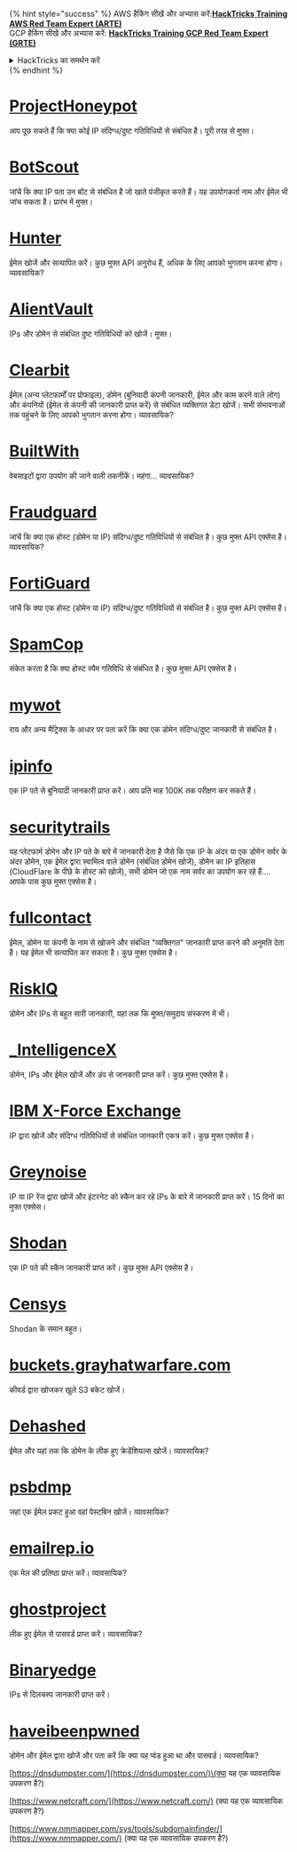 {% hint style="success" %}
AWS हैकिंग सीखें और अभ्यास करें:<img src="/.gitbook/assets/arte.png" alt="" data-size="line">[**HackTricks Training AWS Red Team Expert (ARTE)**](https://training.hacktricks.xyz/courses/arte)<img src="/.gitbook/assets/arte.png" alt="" data-size="line">\
GCP हैकिंग सीखें और अभ्यास करें: <img src="/.gitbook/assets/grte.png" alt="" data-size="line">[**HackTricks Training GCP Red Team Expert (GRTE)**<img src="/.gitbook/assets/grte.png" alt="" data-size="line">](https://training.hacktricks.xyz/courses/grte)

<details>

<summary>HackTricks का समर्थन करें</summary>

* [**सदस्यता योजनाएँ**](https://github.com/sponsors/carlospolop) देखें!
* **हमारे साथ जुड़ें** 💬 [**Discord समूह**](https://discord.gg/hRep4RUj7f) या [**telegram समूह**](https://t.me/peass) या **हमें** **Twitter** 🐦 [**@hacktricks\_live**](https://twitter.com/hacktricks\_live)** पर फॉलो करें।**
* **हैकिंग ट्रिक्स साझा करें और** [**HackTricks**](https://github.com/carlospolop/hacktricks) और [**HackTricks Cloud**](https://github.com/carlospolop/hacktricks-cloud) गिटहब रिपोजिटरी में PR सबमिट करें।

</details>
{% endhint %}


# [ProjectHoneypot](https://www.projecthoneypot.org/)

आप पूछ सकते हैं कि क्या कोई IP संदिग्ध/दुष्ट गतिविधियों से संबंधित है। पूरी तरह से मुफ्त।

# [**BotScout**](http://botscout.com/api.htm)

जांचें कि क्या IP पता उन बॉट से संबंधित है जो खाते पंजीकृत करते हैं। यह उपयोगकर्ता नाम और ईमेल भी जांच सकता है। प्रारंभ में मुफ्त।

# [Hunter](https://hunter.io/)

ईमेल खोजें और सत्यापित करें।
कुछ मुफ्त API अनुरोध हैं, अधिक के लिए आपको भुगतान करना होगा।
व्यावसायिक?

# [AlientVault](https://otx.alienvault.com/api)

IPs और डोमेन से संबंधित दुष्ट गतिविधियों को खोजें। मुफ्त।

# [Clearbit](https://dashboard.clearbit.com/)

ईमेल \(अन्य प्लेटफार्मों पर प्रोफाइल\), डोमेन \(बुनियादी कंपनी जानकारी, ईमेल और काम करने वाले लोग\) और कंपनियों \(ईमेल से कंपनी की जानकारी प्राप्त करें\) से संबंधित व्यक्तिगत डेटा खोजें।
सभी संभावनाओं तक पहुंचने के लिए आपको भुगतान करना होगा।
व्यावसायिक?

# [BuiltWith](https://builtwith.com/)

वेबसाइटों द्वारा उपयोग की जाने वाली तकनीकें। महंगा...
व्यावसायिक?

# [Fraudguard](https://fraudguard.io/)

जांचें कि क्या एक होस्ट \(डोमेन या IP\) संदिग्ध/दुष्ट गतिविधियों से संबंधित है। कुछ मुफ्त API एक्सेस है।
व्यावसायिक?

# [FortiGuard](https://fortiguard.com/)

जांचें कि क्या एक होस्ट \(डोमेन या IP\) संदिग्ध/दुष्ट गतिविधियों से संबंधित है। कुछ मुफ्त API एक्सेस है।

# [SpamCop](https://www.spamcop.net/)

संकेत करता है कि क्या होस्ट स्पैम गतिविधि से संबंधित है। कुछ मुफ्त API एक्सेस है।

# [mywot](https://www.mywot.com/)

राय और अन्य मैट्रिक्स के आधार पर पता करें कि क्या एक डोमेन संदिग्ध/दुष्ट जानकारी से संबंधित है।

# [ipinfo](https://ipinfo.io/)

एक IP पते से बुनियादी जानकारी प्राप्त करें। आप प्रति माह 100K तक परीक्षण कर सकते हैं।

# [securitytrails](https://securitytrails.com/app/account)

यह प्लेटफार्म डोमेन और IP पते के बारे में जानकारी देता है जैसे कि एक IP के अंदर या एक डोमेन सर्वर के अंदर डोमेन, एक ईमेल द्वारा स्वामित्व वाले डोमेन \(संबंधित डोमेन खोजें\), डोमेन का IP इतिहास \(CloudFlare के पीछे के होस्ट को खोजें\), सभी डोमेन जो एक नाम सर्वर का उपयोग कर रहे हैं....
आपके पास कुछ मुफ्त एक्सेस है।

# [fullcontact](https://www.fullcontact.com/)

ईमेल, डोमेन या कंपनी के नाम से खोजने और संबंधित "व्यक्तिगत" जानकारी प्राप्त करने की अनुमति देता है। यह ईमेल भी सत्यापित कर सकता है। कुछ मुफ्त एक्सेस है।

# [RiskIQ](https://www.spiderfoot.net/documentation/)

डोमेन और IPs से बहुत सारी जानकारी, यहां तक कि मुफ्त/समुदाय संस्करण में भी।

# [\_IntelligenceX](https://intelx.io/)

डोमेन, IPs और ईमेल खोजें और डंप से जानकारी प्राप्त करें। कुछ मुफ्त एक्सेस है।

# [IBM X-Force Exchange](https://exchange.xforce.ibmcloud.com/)

IP द्वारा खोजें और संदिग्ध गतिविधियों से संबंधित जानकारी एकत्र करें। कुछ मुफ्त एक्सेस है।

# [Greynoise](https://viz.greynoise.io/)

IP या IP रेंज द्वारा खोजें और इंटरनेट को स्कैन कर रहे IPs के बारे में जानकारी प्राप्त करें। 15 दिनों का मुफ्त एक्सेस।

# [Shodan](https://www.shodan.io/)

एक IP पते की स्कैन जानकारी प्राप्त करें। कुछ मुफ्त API एक्सेस है।

# [Censys](https://censys.io/)

Shodan के समान बहुत।

# [buckets.grayhatwarfare.com](https://buckets.grayhatwarfare.com/)

कीवर्ड द्वारा खोजकर खुले S3 बकेट खोजें।

# [Dehashed](https://www.dehashed.com/data)

ईमेल और यहां तक कि डोमेन के लीक हुए क्रेडेंशियल्स खोजें।
व्यावसायिक?

# [psbdmp](https://psbdmp.ws/)

जहां एक ईमेल प्रकट हुआ वहां पेस्टबिन खोजें। व्यावसायिक?

# [emailrep.io](https://emailrep.io/key)

एक मेल की प्रतिष्ठा प्राप्त करें। व्यावसायिक?

# [ghostproject](https://ghostproject.fr/)

लीक हुए ईमेल से पासवर्ड प्राप्त करें। व्यावसायिक?

# [Binaryedge](https://www.binaryedge.io/)

IPs से दिलचस्प जानकारी प्राप्त करें।

# [haveibeenpwned](https://haveibeenpwned.com/)

डोमेन और ईमेल द्वारा खोजें और पता करें कि क्या यह प्वंड हुआ था और पासवर्ड। व्यावसायिक?

[https://dnsdumpster.com/](https://dnsdumpster.com/)\(क्या यह एक व्यावसायिक उपकरण है?\)

[https://www.netcraft.com/](https://www.netcraft.com/) \(क्या यह एक व्यावसायिक उपकरण है?\)

[https://www.nmmapper.com/sys/tools/subdomainfinder/](https://www.nmmapper.com/) \(क्या यह एक व्यावसायिक उपकरण है?\)
